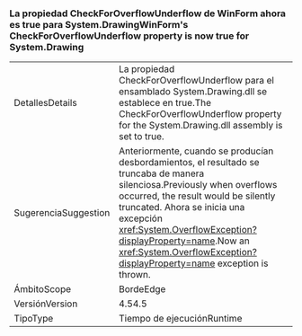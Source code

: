 ### <a name="winforms-checkforoverflowunderflow-property-is-now-true-for-systemdrawing"></a><span data-ttu-id="9e4ec-101">La propiedad CheckForOverflowUnderflow de WinForm ahora es true para System.Drawing</span><span class="sxs-lookup"><span data-stu-id="9e4ec-101">WinForm's CheckForOverflowUnderflow property is now true for System.Drawing</span></span>

|   |   |
|---|---|
|<span data-ttu-id="9e4ec-102">Detalles</span><span class="sxs-lookup"><span data-stu-id="9e4ec-102">Details</span></span>|<span data-ttu-id="9e4ec-103">La propiedad CheckForOverflowUnderflow para el ensamblado System.Drawing.dll se establece en true.</span><span class="sxs-lookup"><span data-stu-id="9e4ec-103">The CheckForOverflowUnderflow property for the System.Drawing.dll assembly is set to true.</span></span>|
|<span data-ttu-id="9e4ec-104">Sugerencia</span><span class="sxs-lookup"><span data-stu-id="9e4ec-104">Suggestion</span></span>|<span data-ttu-id="9e4ec-105">Anteriormente, cuando se producían desbordamientos, el resultado se truncaba de manera silenciosa.</span><span class="sxs-lookup"><span data-stu-id="9e4ec-105">Previously when overflows occurred, the result would be silently truncated.</span></span> <span data-ttu-id="9e4ec-106">Ahora se inicia una excepción <xref:System.OverflowException?displayProperty=name>.</span><span class="sxs-lookup"><span data-stu-id="9e4ec-106">Now an <xref:System.OverflowException?displayProperty=name> exception is thrown.</span></span>|
|<span data-ttu-id="9e4ec-107">Ámbito</span><span class="sxs-lookup"><span data-stu-id="9e4ec-107">Scope</span></span>|<span data-ttu-id="9e4ec-108">Borde</span><span class="sxs-lookup"><span data-stu-id="9e4ec-108">Edge</span></span>|
|<span data-ttu-id="9e4ec-109">Versión</span><span class="sxs-lookup"><span data-stu-id="9e4ec-109">Version</span></span>|<span data-ttu-id="9e4ec-110">4.5</span><span class="sxs-lookup"><span data-stu-id="9e4ec-110">4.5</span></span>|
|<span data-ttu-id="9e4ec-111">Tipo</span><span class="sxs-lookup"><span data-stu-id="9e4ec-111">Type</span></span>|<span data-ttu-id="9e4ec-112">Tiempo de ejecución</span><span class="sxs-lookup"><span data-stu-id="9e4ec-112">Runtime</span></span>|

